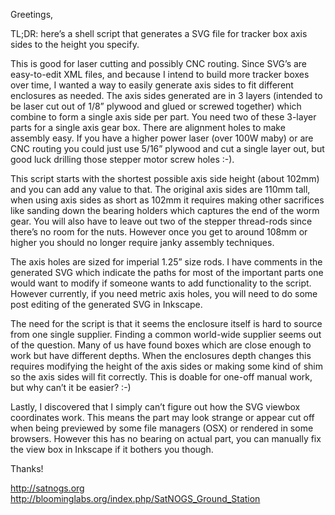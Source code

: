 Greetings,

TL;DR: here’s a shell script that generates a SVG file for tracker box axis sides to the height you specify.

This is good for laser cutting and possibly CNC routing. Since SVG’s are easy-to-edit XML files, and because I intend to build more tracker boxes over time, I wanted a way to easily generate axis sides to fit different enclosures as needed. The axis sides generated are in 3 layers (intended to be laser cut out of 1/8” plywood and glued or screwed together) which combine to form a single axis side per part. You need two of these 3-layer parts for a single axis gear box. There are alignment holes to make assembly easy. If you have a higher power laser (over 100W maby) or are CNC routing you could just use 5/16” plywood and cut a single layer out, but good luck drilling those stepper motor screw holes :-).

This script starts with the shortest possible axis side height (about 102mm) and you can add any value to that. The original axis sides are 110mm tall, when using axis sides as short as 102mm it requires making other sacrifices like sanding down the bearing holders which captures the end of the worm gear. You will also have to leave out two of the stepper thread-rods since there’s no room for the nuts. However once you get to around 108mm or higher you should no longer require janky assembly techniques.

The axis holes are sized for imperial 1.25” size rods. I have comments in the generated SVG which indicate the paths for most of the important parts one would want to modify if someone wants to add functionality to the script. However currently, if you need metric axis holes, you will need to do some post editing of the generated SVG in Inkscape.

The need for the script is that it seems the enclosure itself is hard to source from one single supplier. Finding a common world-wide supplier seems out of the question. Many of us have found boxes which are close enough to work but have different depths. When the enclosures depth changes this requires modifying the height of the axis sides or making some kind of shim so the axis sides will fit correctly. This is doable for one-off manual work, but why can’t it be easier? :-)

Lastly, I discovered that I simply can’t figure out how the SVG viewbox coordinates work. This means the part may look strange or appear cut off when being previewed by some file managers (OSX) or rendered in some browsers. However this has no bearing on actual part, you can manually fix the view box in Inkscape if it bothers you though.

Thanks!


http://satnogs.org
http://bloominglabs.org/index.php/SatNOGS_Ground_Station


